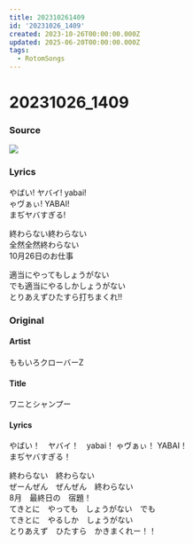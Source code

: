 ```yaml
---
title: 202310261409
id: '20231026_1409'
created: 2023-10-26T00:00:00.000Z
updated: 2025-06-20T00:00:00.000Z
tags:
  - RotomSongs
---
```

# 20231026_1409

### Source

![](https://x.com/Starlystrongest/status/1717407974443119009)

### Lyrics

やばい! ヤバイ! yabai!  
ゃヴぁぃ! YABAI!  
まぢヤバすぎる!  

終わらない終わらない  
全然全然終わらない  
10月26日のお仕事  

適当にやってもしょうがない  
でも適当にやるしかしょうがない  
とりあえずひたすら打ちまくれ‼︎  

### Original

#### Artist

ももいろクローバーZ

#### Title

ワニとシャンプー

#### Lyrics

やばい！　ヤバイ！　yabai！ ゃヴぁぃ！ YABAI！  
まぢヤバすぎる！  
  
終わらない　終わらない  
ぜーんぜん　ぜんぜん　終わらない  
8月　最終日の　宿題！  
てきとに　やっても　しょうがない　でも  
てきとに　やるしか　しょうがない  
とりあえず　ひたすら　かきまくれー！！  

